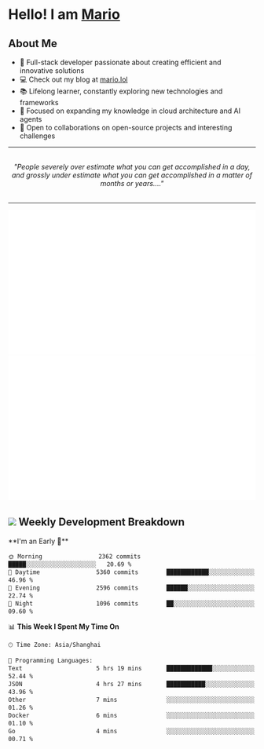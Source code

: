 <h1>Hello! I am <a href="https://github.com/mario1in">Mario</a></h1>

## About Me

- 🔭 Full-stack developer passionate about creating efficient and innovative solutions
- 💻 Check out my blog at [mario.lol](https://mario.lol)
- 📚 Lifelong learner, constantly exploring new technologies and frameworks
- 🌱 Focused on expanding my knowledge in cloud architecture and AI agents
- 🤝 Open to collaborations on open-source projects and interesting challenges

<hr/>
<br/>
<div align="center">
<i>"People severely over estimate what you can get accomplished in a day, and grossly under estimate what you can get accomplished in a matter of months or years...." </i>
</div>
<br/>
<hr/>

![overview](https://raw.githubusercontent.com/mario1in/mario1in/stats-output/generated/overview.svg)
![languages](https://raw.githubusercontent.com/mario1in/mario1in/stats-output/generated/languages.svg)

<h2 align="left">
  <a href="#"><img src="https://emojis.slackmojis.com/emojis/images/1643514062/184/nyancat_big.gif?1643514062" height="30"></a> Weekly Development Breakdown
</h2>
<!--START_SECTION:waka-->
**I'm an Early 🐤** 

```text
🌞 Morning                2362 commits        █████░░░░░░░░░░░░░░░░░░░░   20.69 % 
🌆 Daytime                5360 commits        ████████████░░░░░░░░░░░░░   46.96 % 
🌃 Evening                2596 commits        ██████░░░░░░░░░░░░░░░░░░░   22.74 % 
🌙 Night                  1096 commits        ██░░░░░░░░░░░░░░░░░░░░░░░   09.60 % 
```


📊 **This Week I Spent My Time On** 

```text
🕑︎ Time Zone: Asia/Shanghai

💬 Programming Languages: 
Text                     5 hrs 19 mins       █████████████░░░░░░░░░░░░   52.44 % 
JSON                     4 hrs 27 mins       ███████████░░░░░░░░░░░░░░   43.96 % 
Other                    7 mins              ░░░░░░░░░░░░░░░░░░░░░░░░░   01.26 % 
Docker                   6 mins              ░░░░░░░░░░░░░░░░░░░░░░░░░   01.10 % 
Go                       4 mins              ░░░░░░░░░░░░░░░░░░░░░░░░░   00.71 % 
```


<!--END_SECTION:waka-->

